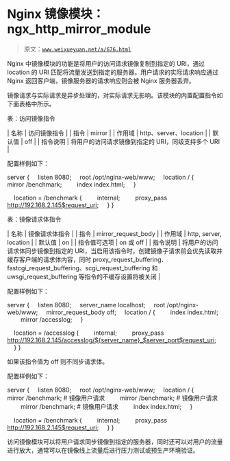 # Nginx 镜像模块：ngx_http_mirror_module

> 原文：[`www.weixueyuan.net/a/676.html`](http://www.weixueyuan.net/a/676.html)

Nginx 中镜像模块的功能是将用户的访问请求镜像复制到指定的 URI，通过 location 的 URI 匹配将流量发送到指定的服务器。用户请求的实际请求响应通过 Nginx 返回客户端，镜像服务器的请求响应则会被 Nginx 服务器丢弃。

镜像请求与实际请求是异步处理的，对实际请求无影响。该模块的内置配置指令如下面表格中所示。

表：访问镜像指令

| 名称 | 访问镜像指令 |
| 指令 | mirror |
| 作用域 | http、server、location |
| 默认值 | off |
| 指令说明 | 将用户的访问请求镜像到指定的 URI，同级支持多个 URI |

配置样例如下：

server {
    listen 8080;
    root /opt/nginx-web/www;
    location / {
        mirror /benchmark;
        index index.html;
    }

    location = /benchmark {
        internal;
        proxy_pass http://192.168.2.145$request_uri;
    }
}

表：镜像请求体指令

| 名称 | 镜像请求体指令 |
| 指令 | mirror_request_body |
| 作用域 | http, server, location |
| 默认值 | on |
| 指令值可选项 | on 或 off |
| 指令说明 | 将用户的访问请求体同步镜像到指定的 URI，当启用该指令时，创建镜像子请求前会优先读取并缓存客户端的请求体内容，同时 proxy_request_buffering、fastcgi_request_buffering、scgi_request_buffering 和 uwsgi_request_buffering 等指令的不缓存设置将被关闭 |

配置样例如下：

server {
    listen 8080;
    server_name localhost;
    root /opt/nginx-web/www;
    mirror_request_body off;
    location / {
        index index.html;
        mirror /accesslog;
    }

    location = /accesslog {
        internal;
        proxy_pass http://192.168.2.145/accesslog/${server_name}_$server_port$request_uri;
    }
}

如果该指令值为 off 则不同步请求体。

配置样例如下：

server {
    listen 8080;
    root /opt/nginx-web/www;
    location / {
        mirror /benchmark; # 镜像用户请求
        mirror /benchmark; # 镜像用户请求
        mirror /benchmark; # 镜像用户请求
        index index.html;
    }

    location = /benchmark {
        internal;
        proxy_pass http://192.168.2.145$request_uri;
    }
}

访问镜像模块可以将用户请求同步镜像到指定的服务器，同时还可以对用户的流量进行放大，通常可以在镜像线上流量后进行压力测试或预生产环境验证。